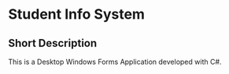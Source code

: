 # Student Info System

## Short Description

This is a Desktop Windows Forms Application developed with C#.   
